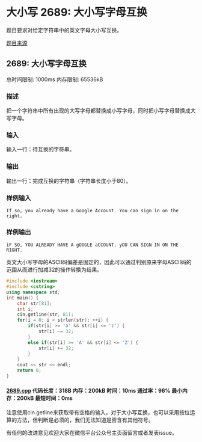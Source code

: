 # 大小写 2689: 大小写字母互换

题目要求对给定字符串中的英文字母大小写互换。

[题目来源](http://bailian.openjudge.cn/practice/2689/)

## 2689: 大小写字母互换

总时间限制: 1000ms    内存限制: 65536kB

### 描述

把一个字符串中所有出现的大写字母都替换成小写字母，同时把小写字母替换成大写字母。

### 输入

输入一行：待互换的字符串。

### 输出

输出一行：完成互换的字符串（字符串长度小于80）。

### 样例输入
```
If so, you already have a Google Account. You can sign in on the right.
```
### 样例输出
```
iF SO, YOU ALREADY HAVE A gOOGLE aCCOUNT. yOU CAN SIGN IN ON THE RIGHT.
```
英文大小写字母的ASCII码偏差是固定的，因此可以通过判别原来字母ASCII码的范围从而进行加减32的操作转换为结果。
```cpp
#include <iostream>
#include <cstring>
using namespace std;
int main() {
	char str[81];
	int i;
	cin.getline(str, 81);
	for(i = 0; i < strlen(str); ++i) {
		if(str[i] >= 'a' && str[i] <= 'z') {
			str[i] -= 32;
		}
		else if(str[i] >= 'A' && str[i] <= 'Z') {
			str[i] += 32;
		}
	}
	cout << str << endl;
	return 0;
}
```
#### [2689.cpp](/Code/2600-2699/2689.cpp) 代码长度：318B 内存：200kB 时间：10ms 通过率：96% 最小内存：200kB 最短时间：0ms

注意使用cin.getline来获取带有空格的输入，对于大小写互换，也可以采用按位运算的方法，但判断是必须的，我们无法知道是否含有其他符号。

有任何的改进意见欢迎大家在微信平台公众号主页面留言或者发表issue。
